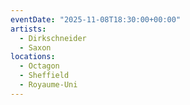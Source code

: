 ```yaml
---
eventDate: "2025-11-08T18:30:00+00:00"
artists:
  - Dirkschneider
  - Saxon
locations:
  - Octagon
  - Sheffield
  - Royaume-Uni
---
```

